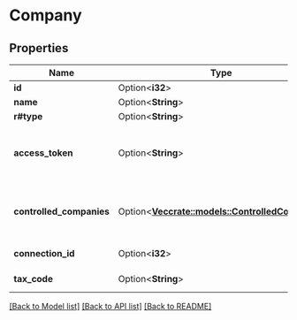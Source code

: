 # Company

## Properties

Name | Type | Description | Notes
------------ | ------------- | ------------- | -------------
**id** | Option<**i32**> | Company id | [optional]
**name** | Option<**String**> | Company name | [optional]
**r#type** | Option<**String**> | Company type | [optional]
**access_token** | Option<**String**> | Company authentication token for this company. [Only if type=company] | [optional]
**controlled_companies** | Option<[**Vec<crate::models::ControlledCompany>**](Controlled_Company.md)> | Company list of controlled companies [Only if type=accountant] | [optional]
**connection_id** | Option<**i32**> | Company connection id | [optional]
**tax_code** | Option<**String**> | Company tax code | [optional]

[[Back to Model list]](../README.md#documentation-for-models) [[Back to API list]](../README.md#documentation-for-api-endpoints) [[Back to README]](../README.md)


